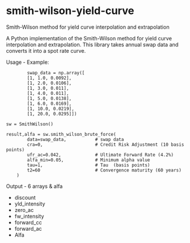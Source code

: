 # smith-wilson-yield-curve
Smith-Wilson method for yield curve interpolation and extrapolation

A Python implementation of the Smith-Wilson method for yield curve interpolation and extrapolation. 
This library takes annual swap data and converts it into a spot rate curve.

Usage - Example:

            swap_data = np.array([
            [1, 1.0, 0.0092],
            [1, 2.0, 0.0106],
            [1, 3.0, 0.011],
            [1, 4.0, 0.011],
            [1, 5.0, 0.0138], 
            [1, 6.0, 0.0169],
            [1, 10.0, 0.0219],
            [1, 20.0, 0.0295]])
    
    sw = SmithWilson()

    result,alfa = sw.smith_wilson_brute_force(
            data=swap_data,           # swap data
            cra=0,                    # Credit Risk Adjustment (10 basis points)
            ufr_ac=0.042,             # Ultimate Forward Rate (4.2%)
            alfa_min=0.05,            # Minimum alpha value
            tau=1,                    # Tau  (basis points)
            t2=60                     # Convergence maturity (60 years)
        )

Output - 6 arrays  & alfa
- discount
- yld_intensity
- zero_ac
- fw_intensity
- forward_cc
- forward_ac
- Alfa 
